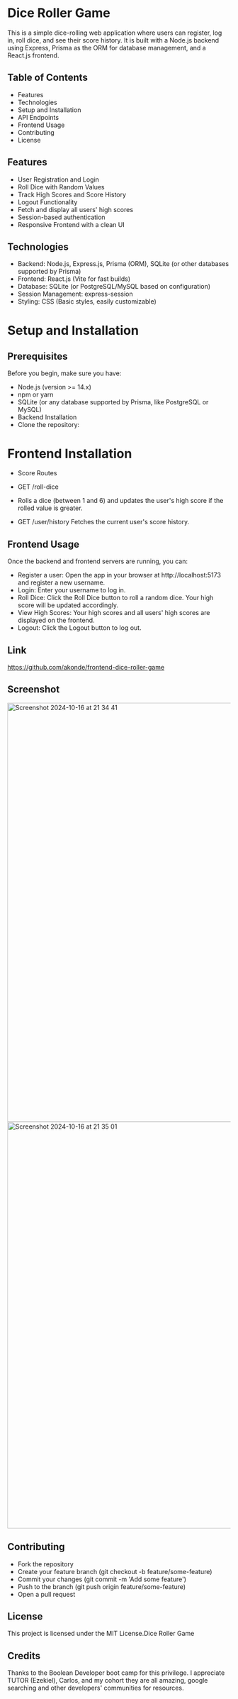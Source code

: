 # Dice Roller Game
This is a simple dice-rolling web application where users can register, log in, roll dice, and see their score history. It is built with a Node.js backend using Express, Prisma as the ORM for database management, and a React.js frontend.

## Table of Contents
- Features 
- Technologies
- Setup and Installation
- API Endpoints
- Frontend Usage
- Contributing
- License
  
## Features
* User Registration and Login
* Roll Dice with Random Values
* Track High Scores and Score History
* Logout Functionality
* Fetch and display all users' high scores
* Session-based authentication
* Responsive Frontend with a clean UI

##  Technologies
* Backend: Node.js, Express.js, Prisma (ORM), SQLite (or other databases supported by Prisma)
* Frontend: React.js (Vite for fast builds)
* Database: SQLite (or PostgreSQL/MySQL based on configuration)
* Session Management: express-session
* Styling: CSS (Basic styles, easily customizable)

# Setup and Installation
## Prerequisites
Before you begin, make sure you have:

*  Node.js (version >= 14.x)
* npm or yarn
* SQLite (or any database supported by Prisma, like PostgreSQL or MySQL)
* Backend Installation
* Clone the repository:


# Frontend Installation

* Score Routes
* GET /roll-dice
* Rolls a dice (between 1 and 6) and updates the user's high score if the rolled value is greater.

* GET /user/history
Fetches the current user's score history.

## Frontend Usage
Once the backend and frontend servers are running, you can:

*  Register a user: Open the app in your browser at http://localhost:5173 and register a new username.
*  Login: Enter your username to log in.
*  Roll Dice: Click the Roll Dice button to roll a random dice. Your high score will be updated accordingly.
*  View High Scores: Your high scores and all users' high scores are displayed on the frontend.
*  Logout: Click the Logout button to log out.

## Link
https://github.com/akonde/frontend-dice-roller-game

## Screenshot
<img width="945" alt="Screenshot 2024-10-16 at 21 34 41" src="https://github.com/user-attachments/assets/1cdb9314-c65e-44d5-b3ff-ca72605ba70e">
<img width="917" alt="Screenshot 2024-10-16 at 21 35 01" src="https://github.com/user-attachments/assets/523935c8-ce4a-4de2-8aa3-20024ad4c40e">



## Contributing
- Fork the repository
- Create your feature branch (git checkout -b feature/some-feature)
- Commit your changes (git commit -m 'Add some feature')
- Push to the branch (git push origin feature/some-feature)
- Open a pull request

## License
This project is licensed under the MIT License.Dice Roller Game



## Credits
Thanks to the Boolean Developer boot camp for this privilege. I appreciate TUTOR (Ezekiel), Carlos, and my cohort they are all amazing, google searching and other developers' communities for resources. 

